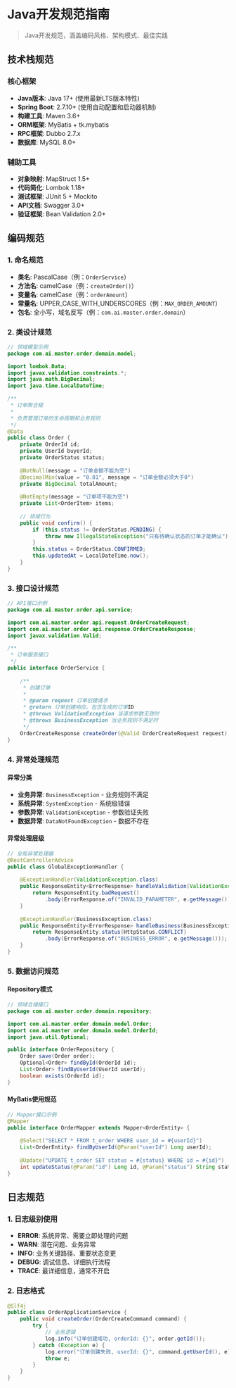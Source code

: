 # Java开发规范指南

> Java开发规范，涵盖编码风格、架构模式、最佳实践

## 技术栈规范

### 核心框架
- **Java版本**: Java 17+ (使用最新LTS版本特性)
- **Spring Boot**: 2.7.10+ (使用自动配置和启动器机制)
- **构建工具**: Maven 3.6+
- **ORM框架**: MyBatis + tk.mybatis
- **RPC框架**: Dubbo 2.7.x
- **数据库**: MySQL 8.0+

### 辅助工具
- **对象映射**: MapStruct 1.5+
- **代码简化**: Lombok 1.18+
- **测试框架**: JUnit 5 + Mockito
- **API文档**: Swagger 3.0+
- **验证框架**: Bean Validation 2.0+

## 编码规范

### 1. 命名规范
- **类名**: PascalCase（例：`OrderService`）
- **方法名**: camelCase（例：`createOrder()`）
- **变量名**: camelCase（例：`orderAmount`）
- **常量名**: UPPER_CASE_WITH_UNDERSCORES（例：`MAX_ORDER_AMOUNT`）
- **包名**: 全小写，域名反写（例：`com.ai.master.order.domain`）

### 2. 类设计规范
```java
// 领域模型示例
package com.ai.master.order.domain.model;

import lombok.Data;
import javax.validation.constraints.*;
import java.math.BigDecimal;
import java.time.LocalDateTime;

/**
 * 订单聚合根
 * 
 * 负责管理订单的生命周期和业务规则
 */
@Data
public class Order {
    private OrderId id;
    private UserId buyerId;
    private OrderStatus status;
    
    @NotNull(message = "订单金额不能为空")
    @DecimalMin(value = "0.01", message = "订单金额必须大于0")
    private BigDecimal totalAmount;
    
    @NotEmpty(message = "订单项不能为空")
    private List<OrderItem> items;
    
    // 领域行为
    public void confirm() {
        if (this.status != OrderStatus.PENDING) {
            throw new IllegalStateException("只有待确认状态的订单才能确认");
        }
        this.status = OrderStatus.CONFIRMED;
        this.updatedAt = LocalDateTime.now();
    }
}
```

### 3. 接口设计规范
```java
// API接口示例
package com.ai.master.order.api.service;

import com.ai.master.order.api.request.OrderCreateRequest;
import com.ai.master.order.api.response.OrderCreateResponse;
import javax.validation.Valid;

/**
 * 订单服务接口
 */
public interface OrderService {
    
    /**
     * 创建订单
     * 
     * @param request 订单创建请求
     * @return 订单创建响应，包含生成的订单ID
     * @throws ValidationException 当请求参数无效时
     * @throws BusinessException 当业务规则不满足时
     */
    OrderCreateResponse createOrder(@Valid OrderCreateRequest request);
}
```

### 4. 异常处理规范

#### 异常分类
- **业务异常**: `BusinessException` - 业务规则不满足
- **系统异常**: `SystemException` - 系统级错误
- **参数异常**: `ValidationException` - 参数验证失败
- **数据异常**: `DataNotFoundException` - 数据不存在

#### 异常处理层级
```java
// 全局异常处理器
@RestControllerAdvice
public class GlobalExceptionHandler {
    
    @ExceptionHandler(ValidationException.class)
    public ResponseEntity<ErrorResponse> handleValidation(ValidationException e) {
        return ResponseEntity.badRequest()
            .body(ErrorResponse.of("INVALID_PARAMETER", e.getMessage()));
    }
    
    @ExceptionHandler(BusinessException.class)
    public ResponseEntity<ErrorResponse> handleBusiness(BusinessException e) {
        return ResponseEntity.status(HttpStatus.CONFLICT)
            .body(ErrorResponse.of("BUSINESS_ERROR", e.getMessage()));
    }
}
```

### 5. 数据访问规范

#### Repository模式
```java
// 领域仓储接口
package com.ai.master.order.domain.repository;

import com.ai.master.order.domain.model.Order;
import com.ai.master.order.domain.model.OrderId;
import java.util.Optional;

public interface OrderRepository {
    Order save(Order order);
    Optional<Order> findById(OrderId id);
    List<Order> findByUserId(UserId userId);
    boolean exists(OrderId id);
}
```

#### MyBatis使用规范
```java
// Mapper接口示例
@Mapper
public interface OrderMapper extends Mapper<OrderEntity> {
    
    @Select("SELECT * FROM t_order WHERE user_id = #{userId}")
    List<OrderEntity> findByUserId(@Param("userId") Long userId);
    
    @Update("UPDATE t_order SET status = #{status} WHERE id = #{id}")
    int updateStatus(@Param("id") Long id, @Param("status") String status);
}
```

## 日志规范

### 1. 日志级别使用
- **ERROR**: 系统异常、需要立即处理的问题
- **WARN**: 潜在问题、业务异常
- **INFO**: 业务关键路径、重要状态变更
- **DEBUG**: 调试信息、详细执行流程
- **TRACE**: 最详细信息，通常不开启

### 2. 日志格式
```java
@Slf4j
public class OrderApplicationService {
    public void createOrder(OrderCreateCommand command) {    
        try {
            // 业务逻辑
            log.info("订单创建成功, orderId: {}", order.getId());
        } catch (Exception e) {
            log.error("订单创建失败, userId: {}", command.getUserId(), e);
            throw e;
        }
    }
}
```
